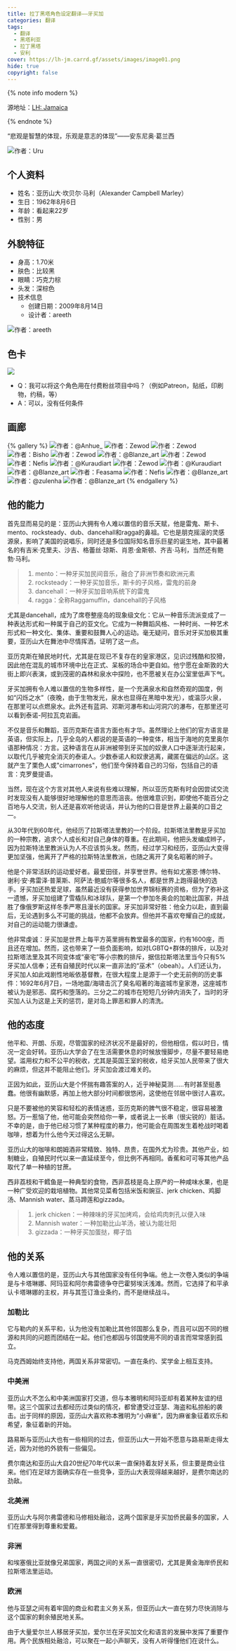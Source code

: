 ```yaml
---
title: 拉丁黑塔角色设定翻译——牙买加
categories: 翻译
tags: 
  - 翻译
  - 黑塔利亚
  - 拉丁黑塔
  - 安利
cover: https://lh-jm.carrd.gf/assets/images/image01.png
hide: true
copyright: false
---
```


{% note info modern %}

源地址：[LH: Jamaica](https://lh-jm.carrd.co/)

{% endnote %}

“悲观是智慧的体现，乐观是意志的体现”——安东尼奥·葛兰西

![作者：Uru](https://lh-jm.carrd.co/assets/images/image01.png)

## 个人资料

* 姓名：亚历山大·坎贝尔·马利（Alexander Campbell Marley）
* 生日：1962年8月6日
* 年龄：看起来22岁
* 性别：男

## 外貌特征

* 身高：1.70米
* 肤色：比较黑
* 眼睛：巧克力棕
* 头发：深棕色
* 技术信息
  * 创建日期：2009年8月14日
  * 设计者：areeth

![作者：areeth](https://lh-jm.carrd.co/assets/images/image02.jpg)

## 色卡

![](https://lh-jm.carrd.co/assets/images/image03.jpg)

* Q：我可以将这个角色用在付费粉丝项目中吗？（例如Patreon，贴纸，印刷物，约稿，等）
* A：可以，没有任何条件

## 画廊

{% gallery %}
![作者：@Anhue_](https://lh-jm.carrd.co/assets/images/gallery01/dbf0d746_original.jpg)
![作者：Zewod](https://lh-jm.carrd.co/assets/images/gallery01/2e91dd11_original.jpg)
![作者：Zewod](https://lh-jm.carrd.co/assets/images/gallery01/c1a1cede_original.jpg)
![作者：Bisho](https://lh-jm.carrd.co/assets/images/gallery01/79d84570_original.jpg)
![作者：Zewod](https://lh-jm.carrd.co/assets/images/gallery01/2afc9802_original.jpg)
![作者：@Blanze_art](https://lh-jm.carrd.co/assets/images/gallery01/bc69875d_original.jpg)
![作者：Zewod](https://lh-jm.carrd.co/assets/images/gallery01/697a144f_original.jpg)
![作者：Nefis](https://lh-jm.carrd.co/assets/images/gallery01/3cdcfbab_original.jpg)
![作者：@Kuraudiart](https://lh-jm.carrd.co/assets/images/gallery01/da259325_original.png)
![作者：Zewod](https://lh-jm.carrd.co/assets/images/gallery01/08168690_original.jpg)
![作者：@Kuraudiart](https://lh-jm.carrd.co/assets/images/gallery01/3cdcfbab_original.jpg)
![作者：@Blanze_art](https://lh-jm.carrd.co/assets/images/gallery01/a9be4758_original.jpg)
![作者：Feasama](https://lh-jm.carrd.co/assets/images/gallery01/d564c1b5_original.jpg)
![作者：Nefis](https://lh-jm.carrd.co/assets/images/gallery01/d4e44670_original.jpg)
![作者：@Blanze_art](https://lh-jm.carrd.co/assets/images/gallery01/3f6aa21e_original.jpg)
![作者：@zulenha](https://lh-jm.carrd.co/assets/images/gallery01/6b2b0d6d_original.jpg)
![作者：@Blanze_art](https://lh-jm.carrd.co/assets/images/gallery01/dd53d051_original.jpg)
{% endgallery %}

## 他的能力

首先显而易见的是：亚历山大拥有令人难以置信的音乐天赋，他是雷鬼、斯卡、mento、rocksteady、dub、dancehall和ragga的鼻祖。它也是朋克摇滚的灵感源泉，影响了美国的说唱乐，同时还是多位国际知名音乐巨星的诞生地，其中最著名的有吉米·克里夫、沙吉、格蕾丝·琼斯、肖恩·金斯顿、齐吉·马利，当然还有鲍勃·马利。

> 1. mento：一种牙买加民间音乐，融合了非洲节奏和欧洲元素
> 2. rocksteady：一种牙买加音乐，斯卡的子风格，雷鬼的前身
> 3. dancehall：一种牙买加音响系统下的雷鬼
> 4. ragga：全称Raggamuffin，dancehall的子风格

尤其是dancehall，成为了席卷整座岛的现象级文化：它从一种音乐流派变成了一种表达形式和一种属于自己的亚文化。它成为一种舞蹈风格、一种时尚、一种艺术形式和一种文化、集体、重要和鼓舞人心的运动。毫无疑问，音乐对牙买加极其重要，亚历山大在舞池中尽情挥洒，证明了这一点。

亚历克斯在殖民地时代，尤其是在现已不复存在的皇家港区，见识过残酷和狡猾，因此他在混乱的城市环境中比在正式、呆板的场合中更自如。他宁愿在金斯敦的大街上即兴表演，或到茂密的森林和泉水中探险，也不愿被关在办公室里低声下气。

牙买加拥有令人难以置信的生物多样性，是一个充满泉水和自然奇观的国度，例如“闪烁之水”（夜晚，由于生物发光，泉水也显得在黑暗中发光），或温莎火泉，在那里可以点燃泉水。此外还有蓝洞、邓斯河瀑布和山河洞穴的瀑布，在那里还可以看到泰诺-阿拉瓦克岩画。

不仅是音乐和舞蹈，亚历克斯在语言方面也有才华。虽然理论上他们的官方语言是英语，但实际上，几乎全岛的人都说的是英语的一种变体，相当于海地的克里奥尔语那种情况：方言。这种语言在从非洲被带到牙买加的奴隶人口中逐渐流行起来，以取代几乎被完全消灭的泰诺人。少数泰诺人和奴隶逃离，藏匿在偏远的山区。这就产生了栗色人或"cimarrones"，他们至今保持着自己的习俗，包括自己的语言：克罗曼提语。

当然，现在这个方言对其他人来说有些难以理解，所以亚历克斯有时会因尝试交流时发现没有人能够很好地理解他的意思而沮丧。他很难意识到，即使他不能百分之百地与人交流，别人还是喜欢听他说话，并认为他的口音是世界上最美的口音之一。

从30年代到60年代，他经历了拉斯塔法里教的一个阶段。拉斯塔法里教是牙买加的一种宗教，追求个人成长和对自己身体的尊重。在此期间，他把头发编成辫子，因为拉斯特法里教派认为人不应该剪头发。然而，经过学习和经历，亚历山大变得更加坚强，他离开了严格的拉斯特法里教派，也随之离开了臭名昭著的辫子。

他是个非常活跃的运动爱好者。最爱田径，并享誉世界。他有如尤塞恩·博尔特、谢利·安·弗雷泽·普莱斯、阿萨法·鲍威尔等很多名人，都是世界上跑得最快的选手。牙买加还热爱足球，虽然最近没有获得参加世界锦标赛的资格，但为了弥补这一遗憾，牙买加组建了雪橇队和冰球队，是第一个参加冬奥会的加勒比国家，并战胜了像俄罗斯这样冬季严寒且漫长的国家。牙买加非常好胜：他全力以赴，直到最后，无论遇到多么不可能的挑战，他都不会放弃。但他并不喜欢夸耀自己的成就，对自己的运动能力很谦虚。

他非常虔诚：牙买加是世界上每平方英里拥有教堂最多的国家，约有1600座，而且还在增加。然而，这也带来了一些负面影响，如对LGBTQ+群体的排斥，以及对拉斯塔法里及其不同变体或“豪宅”等小宗教的排斥，据信拉斯塔法里当今只有5%牙买加人信奉；还有自殖民时代以来一直非法的“巫术”（obeah）。人们还认为，牙买加人如此戏剧性地皈依基督教，在很大程度上是源于一个史无前例的历史事件：1692年6月7日，一场地震/海啸击沉了臭名昭著的海盗城市皇家港，这座城市被认为是邪恶、腐朽和堕落的。三分之二的城市在短短几分钟内消失了，当时的牙买加人认为这是上天的惩罚，是对岛上罪恶和罪人的清洗。

## 他的态度

他平和、开朗、乐观，尽管国家的经济状况不是最好的，但他相信，假以时日，情况一定会好转。亚历山大学会了在生活需要休息的时候放慢脚步，尽量不要轻易绝望。滥用权力和不公平的税收，尤其是英国王室的税收，给牙买加人民带来了很大的麻烦，但这并不能阻止他们。牙买加会渡过难关的。

正因为如此，亚历山大是个怀揣有趣答案的人，近乎神秘莫测……有时甚至挺愚蠢。他很有幽默感，再加上他大部分时间都很悠闲，这使他在邻居中很讨人喜欢。

只是不要被他的笑容和轻松的表情迷惑，亚历克斯的脾气很不稳定，很容易被激怒。万一惹恼了他，他可能会突然给你一拳，或者说上一长串（很尖锐的）脏话。不幸的是，由于他已经习惯了某种程度的暴力，他可能会在周围发生着枪战时喝着咖啡，想着为什么他今天过得这么无聊。

亚历山大的咖啡和朗姆酒非常精致、独特、昂贵，在国外尤为珍贵。其他产业，如制糖业，自殖民时代以来一直延续至今，但比例不再相同。香蕉和可可等其他产品取代了单一种植的甘蔗。

西非荔枝和干鳕鱼是一种典型的食物，西非荔枝是岛上原产的一种咸味水果，也是一种广受欢迎的栽培植物。其他常见菜肴包括米饭和豌豆、jerk chicken、鸡脚汤、Mannish water、蒸马蹄莲和gizzada。

> 1. jerk chicken：一种辣味的牙买加烤鸡，会给鸡肉刺孔以便入味
> 2. Mannish water：一种加勒比山羊汤，被认为能壮阳
> 3. gizzada：一种牙买加蛋挞，椰子馅

## 他的关系

令人难以置信的是，亚历山大与其他国家没有任何争端。他上一次卷入类似的争端是与卡塔琳娜、阿玛亚和阿尔弗雷德争夺巴霍努埃沃浅滩。然而，它选择了和平承认卡塔琳娜的主权，并与其签订渔业条约，而不是继续战斗。

### 加勒比

它与勒内的关系平和，认为他没有加勒比其他邻国那么复杂，而且可以因不同的根源和共同的问题而团结在一起。他们也都因与邻国使用不同的语言而常常感到孤立。

马克西姆始终支持他，两国关系非常密切。一直在条约、奖学金上相互支持。

### 中美洲

亚历山大不怎么和中美洲国家打交道，但与本雅明和阿玛亚却有着某种友谊的纽带。这三个国家过去都经历过类似的情况，都曾遭受过亚瑟、海盗和私掠船的袭击。出于同样的原因，亚历山大喜欢称本雅明为“小麻雀”，因为麻雀象征着欢乐和希望，象征着新的开始。

路易斯与亚历山大也有一些相同的过去，但亚历山大一开始不愿意与路易斯走得太近，因为对他的外貌有一些偏见。

费尔南达和亚历山大自20世纪70年代以来一直保持着友好关系，但主要是商业往来。他们在足球方面确实存在一些竞争，亚历山大表现得越来越好，是费尔南达的劲敌。

### 北美洲

亚历山大与阿尔弗雷德和马修相处融洽，这两个国家是牙买加侨民最多的国家，人们在那里得到尊重和爱戴。

### 非洲

和埃塞俄比亚就像兄弟国家，两国之间的关系一直很密切，尤其是黄金海岸侨民和拉斯塔法里运动。

### 欧洲

他与亚瑟之间有着牢固的商业和君主义务关系，但亚历山大一直在努力尽快消除与这个国家的剩余殖民地关系。

由于大量爱尔兰人移居牙买加，爱尔兰在牙买加文化和语言的发展中发挥了重要作用。两个民族相处融洽，可以聚在一起小声聊天，没有人听得懂他们在说什么。

